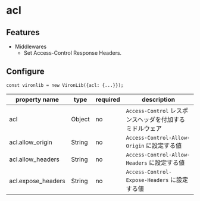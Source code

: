 # acl

## Features

- Middlewares
  - Set Access-Control Response Headers.

## Configure

```
const vironlib = new VironLib({acl: {...}});
```

| property name | type | required | description |
| ------------- | ---- | -------- | ----------- |
| acl | Object | no | `Access-Control` レスポンスヘッダを付加するミドルウェア |
| acl.allow_origin | String | no | `Access-Control-Allow-Origin` に設定する値 |
| acl.allow_headers | String | no | `Access-Control-Allow-Headers` に設定する値 |
| acl.expose_headers | String | no | `Access-Control-Expose-Headers` に設定する値 |
